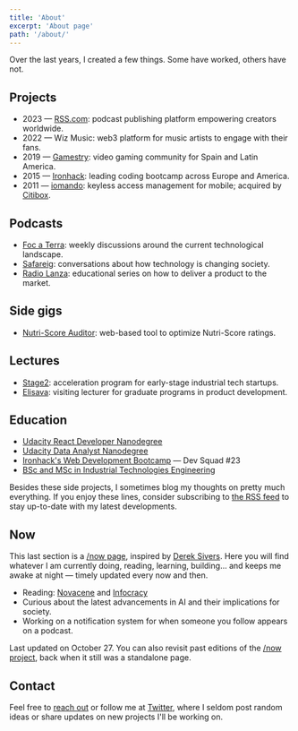 ```yaml
---
title: 'About'
excerpt: 'About page'
path: '/about/'
---
```


Over the last years, I created a few things. Some have worked, others have not.

## Projects

- 2023 — [RSS.com](https://rss.com/): podcast publishing platform empowering creators worldwide.
- 2022 — Wiz Music: web3 platform for music artists to engage with their fans.
- 2019 — [Gamestry](https://gamestry.com/): video gaming community for Spain and Latin America.
- 2015 — [Ironhack](https://ironhack.com/): leading coding bootcamp across Europe and America.
- 2011 — [iomando](https://www.iomando.com/): keyless access management for mobile; acquired by [Citibox](https://citibox.com/).

## Podcasts

- [Foc a Terra](https://rss.com/podcasts/focaterra/): weekly discussions around the current technological landscape.
- [Safareig](https://rss.com/podcasts/safareig/): conversations about how technology is changing society.
- [Radio Lanza](https://radiolanza.simplecast.com): educational series on how to deliver a product to the market.

## Side gigs

- [Nutri-Score Auditor](https://nutriscore-app.netlify.app): web-based tool to optimize Nutri-Score ratings.

## Lectures

- [Stage2](https://stage2.cc/): acceleration program for early-stage industrial tech startups.
- [Elisava](https://www.elisava.net/): visiting lecturer for graduate programs in product development.

## Education

- [Udacity React Developer Nanodegree](/blog/2018/udacity-rdnd)
- [Udacity Data Analyst Nanodegree](/blog/2018/udacity-dand)
- [Ironhack's Web Development Bootcamp](/blog/2016/ironhack-experience) — Dev Squad #23
- [BSc and MSc in Industrial Technologies Engineering](/blog/2013/industrial-engineer)

Besides these side projects, I sometimes blog my thoughts on pretty much everything. If you enjoy these lines, consider subscribing to [the RSS feed](https://www.collado.io/rss.xml) to stay up-to-date with my latest developments.

## Now

This last section is a [/now page](https://nownownow.com/p/YAnl), inspired by [Derek Sivers](https://sivers.org). Here you will find whatever I am currently doing, reading, learning, building... and keeps me awake at night — timely updated every now and then.

- Reading: [Novacene](https://www.amazon.com/dp/B08BT4MM18/) and [Infocracy](https://www.amazon.com/dp/B09SVTP9RS/)
- Curious about the latest advancements in AI and their implications for society.
- Working on a notification system for when someone you follow appears on a podcast.

Last updated on October 27. You can also revisit past editions of the [/now project](/tags/now), back when it still was a standalone page.

## Contact

Feel free to [reach out](mailto:maroon_05_midway@icloud.com) or follow me at [Twitter](https://twitter.com/MarcCollado/), where I seldom post random ideas or share updates on new projects I'll be working on.
